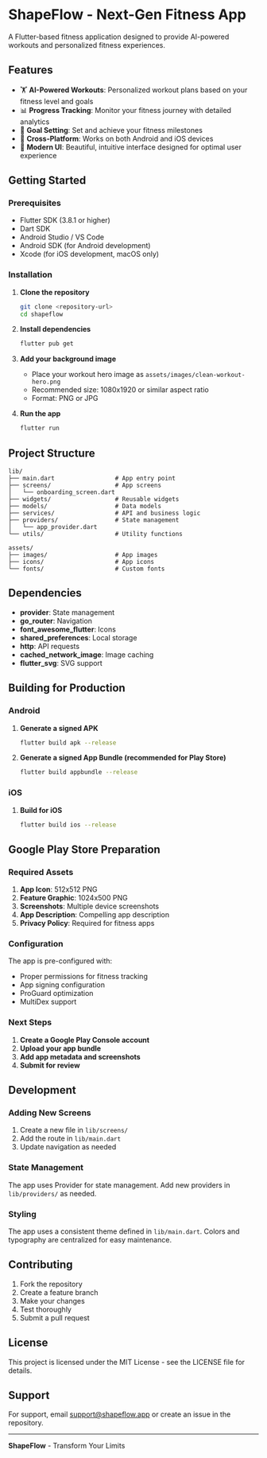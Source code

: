 # ShapeFlow - Next-Gen Fitness App

A Flutter-based fitness application designed to provide AI-powered workouts and personalized fitness experiences.

## Features

- 🏋️ **AI-Powered Workouts**: Personalized workout plans based on your fitness level and goals
- 📊 **Progress Tracking**: Monitor your fitness journey with detailed analytics
- 🎯 **Goal Setting**: Set and achieve your fitness milestones
- 📱 **Cross-Platform**: Works on both Android and iOS devices
- 🎨 **Modern UI**: Beautiful, intuitive interface designed for optimal user experience

## Getting Started

### Prerequisites

- Flutter SDK (3.8.1 or higher)
- Dart SDK
- Android Studio / VS Code
- Android SDK (for Android development)
- Xcode (for iOS development, macOS only)

### Installation

1. **Clone the repository**
   ```bash
   git clone <repository-url>
   cd shapeflow
   ```

2. **Install dependencies**
   ```bash
   flutter pub get
   ```

3. **Add your background image**
   - Place your workout hero image as `assets/images/clean-workout-hero.png`
   - Recommended size: 1080x1920 or similar aspect ratio
   - Format: PNG or JPG

4. **Run the app**
   ```bash
   flutter run
   ```

## Project Structure

```
lib/
├── main.dart                 # App entry point
├── screens/                  # App screens
│   └── onboarding_screen.dart
├── widgets/                  # Reusable widgets
├── models/                   # Data models
├── services/                 # API and business logic
├── providers/                # State management
│   └── app_provider.dart
└── utils/                    # Utility functions

assets/
├── images/                   # App images
├── icons/                    # App icons
└── fonts/                    # Custom fonts
```

## Dependencies

- **provider**: State management
- **go_router**: Navigation
- **font_awesome_flutter**: Icons
- **shared_preferences**: Local storage
- **http**: API requests
- **cached_network_image**: Image caching
- **flutter_svg**: SVG support

## Building for Production

### Android

1. **Generate a signed APK**
   ```bash
   flutter build apk --release
   ```

2. **Generate a signed App Bundle (recommended for Play Store)**
   ```bash
   flutter build appbundle --release
   ```

### iOS

1. **Build for iOS**
   ```bash
   flutter build ios --release
   ```

## Google Play Store Preparation

### Required Assets

1. **App Icon**: 512x512 PNG
2. **Feature Graphic**: 1024x500 PNG
3. **Screenshots**: Multiple device screenshots
4. **App Description**: Compelling app description
5. **Privacy Policy**: Required for fitness apps

### Configuration

The app is pre-configured with:
- Proper permissions for fitness tracking
- App signing configuration
- ProGuard optimization
- MultiDex support

### Next Steps

1. **Create a Google Play Console account**
2. **Upload your app bundle**
3. **Add app metadata and screenshots**
4. **Submit for review**

## Development

### Adding New Screens

1. Create a new file in `lib/screens/`
2. Add the route in `lib/main.dart`
3. Update navigation as needed

### State Management

The app uses Provider for state management. Add new providers in `lib/providers/` as needed.

### Styling

The app uses a consistent theme defined in `lib/main.dart`. Colors and typography are centralized for easy maintenance.

## Contributing

1. Fork the repository
2. Create a feature branch
3. Make your changes
4. Test thoroughly
5. Submit a pull request

## License

This project is licensed under the MIT License - see the LICENSE file for details.

## Support

For support, email support@shapeflow.app or create an issue in the repository.

---

**ShapeFlow** - Transform Your Limits
